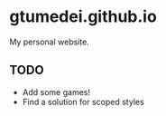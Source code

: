 # gtumedei.github.io

My personal website.

## TODO

- Add some games!
- Find a solution for scoped styles
